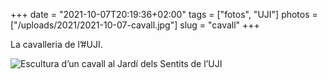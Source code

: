 +++
date = "2021-10-07T20:19:36+02:00"
tags = ["fotos", "UJI"]
photos = ["/uploads/2021/2021-10-07-cavall.jpg"]
slug = "cavall"
+++

La cavalleria de l’#UJI.

<img alt="Escultura d’un cavall al Jardí dels Sentits de l’UJI" src="/uploads/2021/2021-10-07-cavall.jpg">
